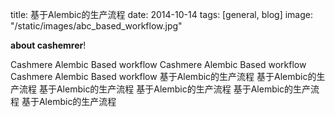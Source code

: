 title: 基于Alembic的生产流程
date: 2014-10-14
tags: [general, blog]
image: "/static/images/abc_based_workflow.jpg"

**about cashemrer**!

Cashmere Alembic Based workflow Cashmere Alembic Based workflow Cashmere Alembic Based workflow
基于Alembic的生产流程
基于Alembic的生产流程
基于Alembic的生产流程
基于Alembic的生产流程
基于Alembic的生产流程
基于Alembic的生产流程
